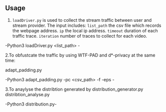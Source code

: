 ## Usage

1. `loadDriver.py` is used to collect the stream traffic between user and stream provider. 
The input includes: 
`list_path` the csv file which records the webpage address.
`ip` the local ip address.
`timeout` duration of each traffic trace.
`iteration` number of traces to collect for each video.

-Python3 loadDriver.py <list_path> <ip> <timeout> <iteration>-

2.To obfustcate the traffic by using WTF-PAD and d*-privacy at the same time:

adapt_padding.py

-Python3 adapt_padding.py -pc <csv_path> -f <folder> -eps <eps>-

3.To anaylyse the distribtion generated by distribution_generator.py distribtion_analyse.py

-Python3 distribution.py-

